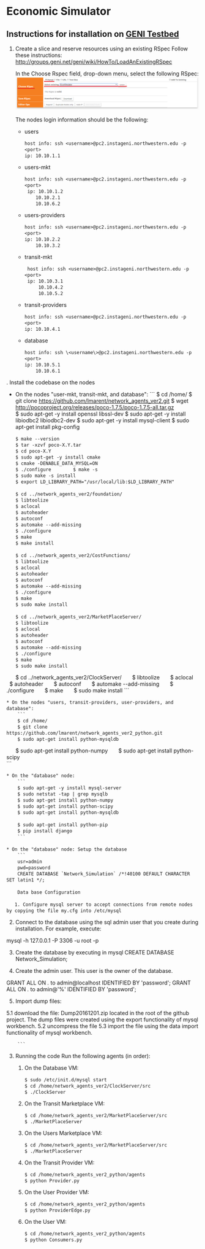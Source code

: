 # Economic Simulator

## Instructions for installation on [GENI Testbed](http://www.geni.net/)
1. Create a slice and reserve resources using an existing RSpec
    Follow these instructions:
    http://groups.geni.net/geni/wiki/HowTo/LoadAnExistingRSpec
    
    In the Choose Rspec field, drop-down menu, select the following RSpec:
    ![SelectRSpec](SelectingCustomRSpec.png)
    

    The nodes login information should be the following:
    * users
        ```
       host info: ssh <username>@pc2.instageni.northwestern.edu -p <port>
        ip: 10.10.1.1
        ```

    * users-mkt
        ```
        host info: ssh <username>@pc2.instageni.northwestern.edu -p <port>
         ip: 10.10.1.2
            10.10.2.1
            10.10.6.2
       ```

    * users-providers
        ```
        host info: ssh <username>@pc2.instageni.northwestern.edu -p <port>
        ip: 10.10.2.2
            10.10.3.2
         ```

    * transit-mkt
       ```
        host info: ssh <username>@pc2.instageni.northwestern.edu -p <port>
        ip: 10.10.3.1
            10.10.4.2
            10.10.5.2
        ```

    * transit-providers
        ```
        host info: ssh <username>@pc2.instageni.northwestern.edu -p <port>
       ip: 10.10.4.1
        ```

    * database
        ```
        host info: ssh \<username\>@pc2.instageni.northwestern.edu -p <port>
        ip: 10.10.5.1
            10.10.6.1
        ```
. Install the codebase on the nodes
  * On the nodes "user-mkt, transit-mkt, and database":
        ```
        $ cd /home/
        $ git clone https://github.com/lmarent/network_agents_ver2.git
        $ wget http://pocoproject.org/releases/poco-1.7.5/poco-1.7.5-all.tar.gz        
        $ sudo apt-get -y install openssl libssl-dev
        $ sudo apt-get -y install libiodbc2 libiodbc2-dev
        $ sudo apt-get -y install mysql-client
        $ sudo apt-get install pkg-config
        
        $ make --version
        $ tar -xzvf poco-X.Y.tar
        $ cd poco-X.Y
        $ sudo apt-get -y install cmake        
        $ cmake -DENABLE_DATA_MYSQL=ON
        $ ./configure        $ make -s
        $ sudo make -s install
        $ export LD_LIBRARY_PATH="/usr/local/lib:$LD_LIBRARY_PATH"
        
        $ cd ../network_agents_ver2/foundation/
        $ libtoolize
        $ aclocal
        $ autoheader
        $ autoconf
        $ automake --add-missing
        $ ./configure
        $ make
        $ make install
        
        $ cd ../network_agents_ver2/CostFunctions/
        $ libtoolize
        $ aclocal
        $ autoheader
        $ autoconf
        $ automake --add-missing
        $ ./configure
        $ make
        $ sudo make install

        $ cd ../network_agents_ver2/MarketPlaceServer/
        $ libtoolize
        $ aclocal
        $ autoheader
        $ autoconf
        $ automake --add-missing
        $ ./configure
        $ make
        $ sudo make install
 
        $ cd ../network_agents_ver2/ClockServer/
        $ libtoolize
        $ aclocal
        $ autoheader
         $ autoconf
        $ automake --add-missing
        $ ./configure
        $ make
        $ sudo make install
        ```

    * On the nodes "users, transit-providers, user-providers, and database":
        ```
        $ cd /home/
        $ git clone https://github.com/lmarent/network_agents_ver2_python.git
        $ sudo apt-get install python-mysqldb  
        $ sudo apt-get install python-numpy
        $ sudo apt-get install python-scipy      
        ```

    * On the "database" node:
        ```
        $ sudo apt-get -y install mysql-server
        $ sudo netstat -tap | grep mysqlb 
        $ sudo apt-get install python-numpy
        $ sudo apt-get install python-scipy        
        $ sudo apt-get install python-mysqldb
        
        $ sudo apt-get install python-pip
        $ pip install django
        ```
        
    * On the "database" node: Setup the database
        ```
        usr=admin
        pwd=password
        CREATE DATABASE `Network_Simulation` /*!40100 DEFAULT CHARACTER SET latin1 */;
        
        Data base Configuration

       1. Configure mysql server to accept connections from remote nodes by copying the file my.cfg into /etc/mysql
 2. Connect to the database using the sql admin user that you create during installation. For example, execute:

mysql -h 127.0.0.1 -P 3306 -u root -p

3. Create the database by executing in mysql
CREATE DATABASE Network_Simulation;

4. Create the admin user. This user is the owner of the database.

GRANT ALL ON *.* to admin@localhost IDENTIFIED BY 'password'; 
GRANT ALL ON *.* to admin@'%' IDENTIFIED BY 'password'; 

5. Import dump files: 

5.1 download the file: Dump20161201.zip located in the root of the github project. The dump files were created using the export functionality of mysql workbench.
5.2 uncompress the file
5.3 import the file using the data import functionality of mysql workbench.

        ```
        
3. Running the code
    Run the following agents (in order):

    1. On the Database VM: 
        ```
        $ sudo /etc/init.d/mysql start
        $ cd /home/network_agents_ver2/ClockServer/src
        $ ./ClockServer
        ```
    
    2. On the Transit Marketplace VM:
        ```
        $ cd /home/network_agents_ver2/MarketPlaceServer/src
        $ ./MarketPlaceServer
        ```
    
    3. On the Users Marketplace VM:
        ```
        $ cd /home/network_agents_ver2/MarketPlaceServer/src
        $ ./MarketPlaceServer
        ```
    
    4. On the Transit Provider VM:
        ```
        $ cd /home/network_agents_ver2_python/agents
        $ python Provider.py
        ```    
    
    5. On the User Provider VM:
        ```
        $ cd /home/network_agents_ver2_python/agents
        $ python ProviderEdge.py
        ```
    
    6. On the User VM:
        ```
        $ cd /home/network_agents_ver2_python/agents
        $ python Consumers.py
        ```
